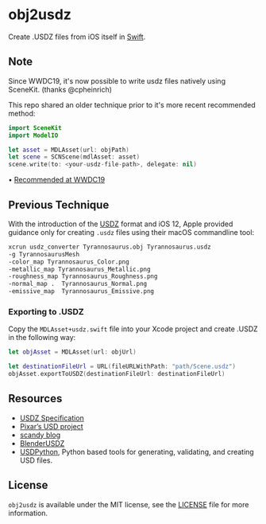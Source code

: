 # obj2usdz

Create .USDZ files from iOS itself in [Swift](https://developer.apple.com/swift/).

## Note

Since WWDC19, it's now possible to write usdz files natively using SceneKit. (thanks @cpheinrich)

This repo shared an older technique prior to it's more recent recommended method:

```swift
import SceneKit
import ModelIO

let asset = MDLAsset(url: objPath)
let scene = SCNScene(mdlAsset: asset)
scene.write(to: <your-usdz-file-path>, delegate: nil)
```

• [Recommended at WWDC19](https://developer.apple.com/videos/play/wwdc2019/602/)

## Previous Technique

With the introduction of the [USDZ](https://graphics.pixar.com/usd/docs/Usdz-File-Format-Specification.html) format and iOS 12, Apple provided guidance only for creating `.usdz` files using their macOS commandline tool:

```sh
xcrun usdz_converter Tyrannosaurus.obj Tyrannosaurus.usdz 
-g TyrannosaurusMesh
-color_map Tyrannosaurus_Color.png
-metallic_map Tyrannosaurus_Metallic.png
-roughness_map Tyrannosaurus_Roughness.png
-normal_map .  Tyrannosaurus_Normal.png
-emissive_map  Tyrannosaurus_Emissive.png
```

### Exporting to .USDZ

Copy the `MDLAsset+usdz.swift` file into your Xcode project and create .USDZ in the following way:

```swift
let objAsset = MDLAsset(url: objUrl)

let destinationFileUrl = URL(fileURLWithPath: "path/Scene.usdz")
objAsset.exportToUSDZ(destinationFileUrl: destinationFileUrl)
```

## Resources

* [USDZ Specification](https://graphics.pixar.com/usd/docs/Usdz-File-Format-Specification.html)
* [Pixar’s USD project](https://github.com/PixarAnimationStudios/USD)
* [scandy blog](https://www.scandy.co/blog/how-to-export-simple-3d-objects-as-usdz-on-ios)
* [BlenderUSDZ](https://github.com/robmcrosby/BlenderUSDZ.git)
* [USDPython](https://developer.apple.com/download/more/?=USDPython), Python based tools for generating, validating, and creating USD files.

## License

`obj2usdz` is available under the MIT license, see the [LICENSE](https://github.com/piemonte/obj2usdz/blob/master/LICENSE) file for more information.
